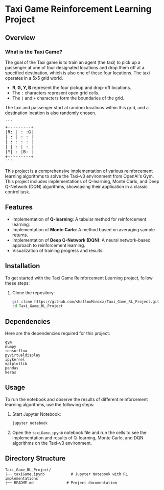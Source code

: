 # Taxi Game Reinforcement Learning Project

## Overview
### What is the Taxi Game?
The goal of the Taxi game is to train an agent (the taxi) to pick up a passenger at one of four designated locations and drop them off at a specified destination, which is also one of these four locations. The taxi operates in a 5x5 grid world. 
* **R, G, Y, B** represent the four pickup and drop-off locations.
* The `:` characters represent open grid cells.
* The `|` and `+` characters form the boundaries of the grid.

The taxi and passenger start at random locations within this grid, and a destination location is also randomly chosen.
<pre>
```
+---------+
|R: | : :G|
| : | : : |
| : : : : |
| | : | : |
|Y| : |B: |
+---------+
```
</pre>

This project is a comprehensive implementation of various reinforcement learning algorithms to solve the Taxi-v3 environment from OpenAI's Gym. This project includes implementations of Q-learning, Monte Carlo, and Deep Q-Network (DQN) algorithms, showcasing their application in a classic control task.

## Features
- Implementation of **Q-learning**: A tabular method for reinforcement learning.
- Implementation of **Monte Carlo**: A method based on averaging sample returns.
- Implementation of **Deep Q-Network (DQN)**: A neural network-based approach to reinforcement learning.
- Visualization of training progress and results.

## Installation
To get started with the Taxi Game Reinforcement Learning project, follow these steps:

1. Clone the repository:
   ```bash
   git clone https://github.com/shallowManica/Taxi_Game_RL_Project.git
   cd Taxi_Game_RL_Project
   ```

## Dependencies
Here are the dependencies required for this project:
```text
gym
numpy
tensorflow
pyvirtualdisplay
ipykernel
matplotlib
pandas
keras
```

## Usage
To run the notebook and observe the results of different reinforcement learning algorithms, use the following steps:

1. Start Jupyter Notebook:
   ```bash
   jupyter notebook
   ```

2. Open the `taxiGame.ipynb` notebook file and run the cells to see the implementation and results of Q-learning, Monte Carlo, and DQN algorithms on the Taxi-v3 environment.

## Directory Structure
```plaintext
Taxi_Game_RL_Project/
├── taxiGame.ipynb            # Jupyter Notebook with RL implementations
├── README.md               # Project documentation
```

